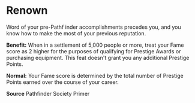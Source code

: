 ﻿---
cssclass: [feats]

---
# Renown

Word of your pre-Pathf inder accomplishments precedes you, and you know how to make the most of your previous reputation.

**Benefit:** When in a settlement of 5,000 people or more, treat your Fame score as 2 higher for the purposes of qualifying for Prestige Awards or purchasing equipment. This feat doesn't grant you any additional Prestige Points.

**Normal:** Your Fame score is determined by the total number of Prestige Points earned over the course of your career.

**Source** Pathfinder Society Primer